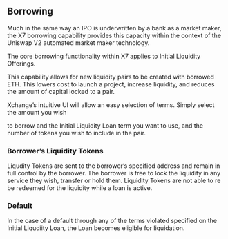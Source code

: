 ## Borrowing

Much in the same way an IPO is underwritten by a bank as a market maker, the X7 borrowing capability provides this capacity within the context of the Uniswap V2 automated market maker technology.

The core borrowing functionality within X7 applies to Initial Liquidity Offerings.

This capability allows for new liquidity pairs to be created with borrowed ETH. This lowers cost to launch a project, increase liquidity, and reduces the amount of capital locked to a pair.

Xchange’s intuitive UI will allow an easy selection of terms. Simply select the amount you wish

to borrow and the Initial Liquidity Loan term you want to use, and the number of tokens you wish to include in the pair.

### Borrower’s Liquidity Tokens

Liqudity Tokens are sent to the borrower’s specified address and remain in full control by the borrower. The borrower is free to lock the liquidity in any service they wish, transfer or hold them. Liquidity Tokens are not able to re be redeemed for the liquidity while a loan is active.

### Default

In the case of a default through any of the terms violated specified on the Initial Liqudiity Loan, the Loan becomes eligible for liquidation.
